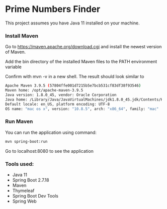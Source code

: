 # Prime Numbers Finder

This project assumes you have Java 11 installed on your machine.

### Install Maven 
Go to https://maven.apache.org/download.cgi and install the newest version of Maven.

Add the bin directory of the installed Maven files to the PATH environment variable

Confirm with mvn -v in a new shell. The result should look similar to

```sh
Apache Maven 3.9.5 (57804ffe001d7215b5e7bcb531cf83df38f93546)
Maven home: /opt/apache-maven-3.9.5
Java version: 1.8.0_45, vendor: Oracle Corporation
Java home: /Library/Java/JavaVirtualMachines/jdk1.8.0_45.jdk/Contents/Home/jre
Default locale: en_US, platform encoding: UTF-8
OS name: "mac os x", version: "10.8.5", arch: "x86_64", family: "mac"
```

### Run Maven

You can run the application using command:

```sh
mvn spring-boot:run
```
Go to localhost:8080 to see the application

### Tools used:
- Java 11
- Spring Boot 2.7.18
- Maven
- Thymeleaf
- Spring Boot Dev Tools
- Spring Web
